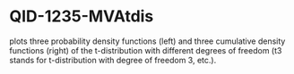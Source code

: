 # QID-1235-MVAtdis
plots three probability density functions (left) and three cumulative density functions (right) of the t-distribution with different degrees of freedom (t3 stands for t-distribution with degree of freedom 3, etc.).
